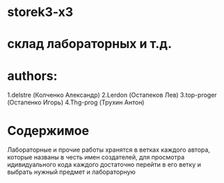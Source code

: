 # storek3-x3

# склад лабораторных и т.д.
# authors:
1.delstre (Колченко Александр) 
2.Lerdon (Остапеков Лев)
3.top-proger (Остапенко Игорь)
4.Thg-prog (Трухин Антон)

# **Содержимое**
Лабораторные и прочие работы хранятся в ветках каждого автора, которые названы в честь имен создателей, для просмотра идивидуального кода каждого достаточно перейти в его ветку и выбрать нужный предмет и лабораторную
